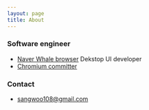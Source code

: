 ```yaml
---
layout: page
title: About
---
```

### Software engineer
* [Naver Whale browser](https://whale.naver.com/ko/) Dekstop UI developer
* [Chromium committer](https://chromium-review.googlesource.com/q/(o:sangwoo108%2540gmail.com+OR+o:sangwoo108%2540chromium.org)+is:merged)

### Contact
* [sangwoo108@gmail.com](sangwoo108@gmail.com)
